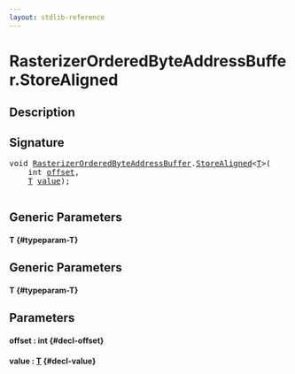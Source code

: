 ```yaml
---
layout: stdlib-reference
---
```


# RasterizerOrderedByteAddressBuffer\.StoreAligned

## Description





## Signature 

<pre>
<span class="code_keyword">void</span> <a href="/stdlib-reference/types/RasterizerOrderedByteAddressBuffer/index" class="code_type">RasterizerOrderedByteAddressBuffer</a>.<a href="/stdlib-reference/types/RasterizerOrderedByteAddressBuffer/StoreAligned">StoreAligned</a>&lt;<a href="/stdlib-reference/types/RasterizerOrderedByteAddressBuffer/StoreAligned#typeparam-T" class="code_type">T</a>&gt;(
    <span class="code_keyword">int</span> <a href="/stdlib-reference/types/RasterizerOrderedByteAddressBuffer/StoreAligned#decl-offset" class="code_param">offset</a>,
    <a href="/stdlib-reference/types/RasterizerOrderedByteAddressBuffer/StoreAligned#typeparam-T" class="code_type">T</a> <a href="/stdlib-reference/types/RasterizerOrderedByteAddressBuffer/StoreAligned#decl-value" class="code_param">value</a>);

</pre>

## Generic Parameters

#### T {#typeparam-T}

## Generic Parameters

#### T {#typeparam-T}

## Parameters

#### offset  : int {#decl-offset}
#### value  : [T](/stdlib-reference/types/RasterizerOrderedByteAddressBuffer/StoreAligned#typeparam-T) {#decl-value}

